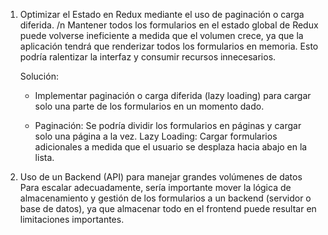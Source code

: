 1. Optimizar el Estado en Redux mediante el uso de paginación o carga diferida. /n
Mantener todos los formularios en el estado global de Redux puede volverse ineficiente a medida que el volumen crece, ya que la aplicación tendrá que renderizar todos los formularios en memoria. Esto podría ralentizar la interfaz y consumir recursos innecesarios.

    Solución:
    - Implementar paginación o carga diferida (lazy loading) para cargar solo una parte de los formularios en un momento dado.
    
    - Paginación: Se podría dividir los formularios en páginas y cargar solo una página a la vez.
    Lazy Loading: Cargar formularios adicionales a medida que el usuario se desplaza hacia abajo en la lista.


2. Uso de un Backend (API) para manejar grandes volúmenes de datos
Para escalar adecuadamente, sería importante mover la lógica de almacenamiento y gestión de los formularios a un backend (servidor o base de datos), ya que almacenar todo en el frontend puede resultar en limitaciones importantes.
